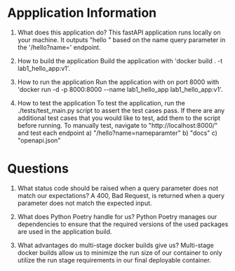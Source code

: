 # Appplication Information
1) What does this application do? 
This fastAPI application runs locally on your machine. It outputs "hello <name>" based on the name query parameter in the '/hello?name=<name>' endpoint. 

2)  How to build the application
Build the application with 'docker build . -t lab1_hello_app:v1'.

3)  How to run the application
Run the application with  on port 8000 with 'docker run -d -p 8000:8000 --name lab1_hello_app lab1_hello_app:v1'.

4)  How to test the application
To test the application, run the ./tests/test_main.py script to assert the test cases pass. If there are any additional test cases that you would like to test, add them to the script before running. To manually test, navigate to "http://localhost:8000/" and test each endpoint 
    a) "/hello?name=nameparamter"
    b) "docs"
    c) "openapi.json"

# Questions
1) What status code should be raised when a query parameter does not match our expectations?
A 400, Bad Request, is returned when a query parameter does not match the expected input.

2) What does Python Poetry handle for us?
Python Poetry manages our dependencies to ensure that the required versions of the used packages are used in the application build. 

3) What advantages do multi-stage docker builds give us?
Multi-stage docker builds allow us to minimize the run size of our container to only utilize the run stage requirements in our final deployable container. 